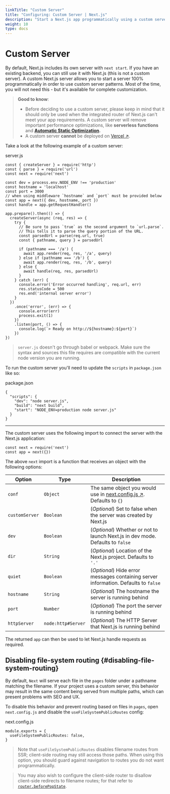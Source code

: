 ```yaml
---
linkTitle: "Custom Server"
title: "Configuring: Custom Server | Next.js"
description: "Start a Next.js app programmatically using a custom server."
weight: 10
type: docs
---
```


# Custom Server

By default, Next.js includes its own server with `next start`. If you have an existing backend, you can still use it with Next.js (this is not a custom server). A custom Next.js server allows you to start a server 100% programmatically in order to use custom server patterns. Most of the time, you will not need this - but it's available for complete customization.

> **Good to know**:
> - Before deciding to use a custom server, please keep in mind that it should only be used when the integrated router of Next.js can't meet your app requirements. A custom server will remove important performance optimizations, like **serverless functions** and **[Automatic Static Optimization](/nextjs/13.5/using-pages-router/building-your-application/rendering/automatic-static-optimization).**
> - A custom server **cannot** be deployed on [Vercel ↗](https://vercel.com/solutions/nextjs).
> 

Take a look at the following example of a custom server:


server.js
```
const { createServer } = require('http')
const { parse } = require('url')
const next = require('next')
 
const dev = process.env.NODE_ENV !== 'production'
const hostname = 'localhost'
const port = 3000
// when using middleware `hostname` and `port` must be provided below
const app = next({ dev, hostname, port })
const handle = app.getRequestHandler()
 
app.prepare().then(() => {
  createServer(async (req, res) => {
    try {
      // Be sure to pass `true` as the second argument to `url.parse`.
      // This tells it to parse the query portion of the URL.
      const parsedUrl = parse(req.url, true)
      const { pathname, query } = parsedUrl
 
      if (pathname === '/a') {
        await app.render(req, res, '/a', query)
      } else if (pathname === '/b') {
        await app.render(req, res, '/b', query)
      } else {
        await handle(req, res, parsedUrl)
      }
    } catch (err) {
      console.error('Error occurred handling', req.url, err)
      res.statusCode = 500
      res.end('internal server error')
    }
  })
    .once('error', (err) => {
      console.error(err)
      process.exit(1)
    })
    .listen(port, () => {
      console.log(`> Ready on http://${hostname}:${port}`)
    })
})
```

> `server.js` doesn't go through babel or webpack. Make sure the syntax and sources this file requires are compatible with the current node version you are running.
> 

To run the custom server you'll need to update the `scripts` in `package.json` like so:


package.json
```
{
  "scripts": {
    "dev": "node server.js",
    "build": "next build",
    "start": "NODE_ENV=production node server.js"
  }
}
```

---

The custom server uses the following import to connect the server with the Next.js application:

```
const next = require('next')
const app = next({})
```

The above `next` import is a function that receives an object with the following options:

|Option|Type|Description|
|---|---|---|
|`conf`|`Object`|The same object you would use in [next.config.js ↗](https://nextjs.org/docs/pages/api-reference/next-config-js.html). Defaults to `{}`|
|`customServer`|`Boolean`|(*Optional*) Set to false when the server was created by Next.js|
|`dev`|`Boolean`|(*Optional*) Whether or not to launch Next.js in dev mode. Defaults to `false`|
|`dir`|`String`|(*Optional*) Location of the Next.js project. Defaults to `'.'`|
|`quiet`|`Boolean`|(*Optional*) Hide error messages containing server information. Defaults to `false`|
|`hostname`|`String`|(*Optional*) The hostname the server is running behind|
|`port`|`Number`|(*Optional*) The port the server is running behind|
|`httpServer`|`node:http#Server`|(*Optional*) The HTTP Server that Next.js is running behind|


The returned `app` can then be used to let Next.js handle requests as required.

## Disabling file-system routing {#disabling-file-system-routing}

By default, `Next` will serve each file in the `pages` folder under a pathname matching the filename. If your project uses a custom server, this behavior may result in the same content being served from multiple paths, which can present problems with SEO and UX.

To disable this behavior and prevent routing based on files in `pages`, open `next.config.js` and disable the `useFileSystemPublicRoutes` config:


next.config.js
```
module.exports = {
  useFileSystemPublicRoutes: false,
}
```

> Note that `useFileSystemPublicRoutes` disables filename routes from SSR; client-side routing may still access those paths. When using this option, you should guard against navigation to routes you do not want programmatically.
> 

> You may also wish to configure the client-side router to disallow client-side redirects to filename routes; for that refer to [`router.beforePopState`](/nextjs/13.5/using-pages-router/api-reference/functions/use-router#routerbeforepopstate).
> 
